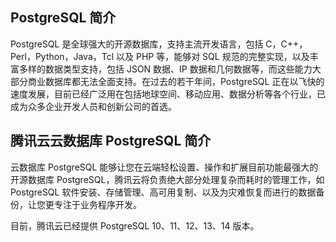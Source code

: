 
## PostgreSQL 简介
PostgreSQL 是全球强大的开源数据库，支持主流开发语言，包括 C，C++，Perl，Python，Java，Tcl 以及 PHP 等，能够对 SQL 规范的完整实现，以及丰富多样的数据类型支持，包括 JSON 数据、IP 数据和几何数据等，而这些能力大部分商业数据库都无法全面支持。在过去的若干年间，PostgreSQL 正在以飞快的速度发展，目前已经广泛用在包括地球空间、移动应用、数据分析等各个行业，已成为众多企业开发人员和创新公司的首选。

## 腾讯云云数据库 PostgreSQL 简介
云数据库 PostgreSQL 能够让您在云端轻松设置、操作和扩展目前功能最强大的开源数据库 PostgreSQL，腾讯云将负责绝大部分处理复杂而耗时的管理工作，如 PostgreSQL 软件安装、存储管理、高可用复制、以及为灾难恢复而进行的数据备份，让您更专注于业务程序开发。

目前，腾讯云已经提供 PostgreSQL 10、11、12、13、14 版本。
